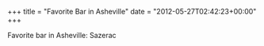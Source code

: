 +++
title = "Favorite Bar in Asheville"
date = "2012-05-27T02:42:23+00:00"
+++

Favorite bar in Asheville: Sazerac
			